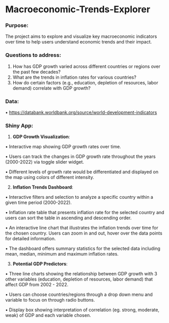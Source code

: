 # Macroeconomic-Trends-Explorer

### Purpose:
The project aims to explore and visualize key macroeconomic indicators over time to help users understand economic trends and their impact.

### Questions to address:
1.	How has GDP growth varied across different countries or regions over the past few decades?
2.	What are the trends in inflation rates for various countries?
3.	How do certain factors (e.g., education, depletion of resources, labor demand) correlate with GDP growth?

### Data:
•	https://databank.worldbank.org/source/world-development-indicators

### Shiny App:

1.	**GDP Growth Visualization**:
   
•	Interactive map showing GDP growth rates over time.

•	Users can track the changes in GDP growth rate throughout the years (2000-2022) via toggle slider widget.

•	Different levels of growth rate would be differentiated and displayed on the map using colors of different intensity.

2.	**Inflation Trends Dashboard**:
   
•	Interactive filters and selection to analyze a specific country within a given time period (2000-2022).

•	Inflation rate table that presents inflation rate for the selected country and users can sort the table in ascending and descending order.

•	An interactive line chart that illustrates the inflation trends over time for the chosen country. Users can zoom in and out, hover over the data points for detailed information.

•	The dashboard offers summary statistics for the selected data including mean, median, minimum and maximum inflation rates.

3.	**Potential GDP Predictors**:
   
•	Three line charts showing the relationship between GDP growth with 3 other variables (education, depletion of resources, labor demand) that affect GDP from 2002 - 2022.

•	Users can choose countries/regions through a drop down menu and variable to focus on through radio buttons.

•	Display box showing interpretation of correlation (eg. strong, moderate, weak) of GDP and each variable chosen.

